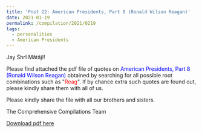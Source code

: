 ```yaml
---
title: 'Post 22: American Presidents, Part 8 (Ronald Wilson Reagan)'
date: 2021-01-19
permalink: /compilation/2021/0219
tags:
  - personalities
  - American Presidents
---
```

Jay Śhrī Mātājī!

Please find attached the pdf file of quotes on <font color="blue">American Presidents, Part 8 (Ronald Wilson Reagan)</font> obtained by searching for all possible root combinations such as "<font color="red">Reag</font>". If by chance extra such quotes are found out, please kindly share them with all of us.<br>

Please kindly share the file with all our brothers and sisters.  

The Comprehensive Compilations Team

[Download pdf here](http://seven-teams.github.io/files/American_Presidents_Part_8_Ronald_Wislon_Reagan.pdf)